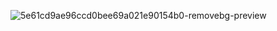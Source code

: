 




![5e61cd9ae96ccd0bee69a021e90154b0-removebg-preview](https://github.com/user-attachments/assets/220007b5-4797-45f9-933f-04009a102f53)









